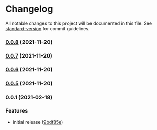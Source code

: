 # Changelog

All notable changes to this project will be documented in this file. See [standard-version](https://github.com/conventional-changelog/standard-version) for commit guidelines.

### [0.0.8](https://github.com/fredrikkadolfsson/true-sort/compare/v0.0.7...v0.0.8) (2021-11-20)

### [0.0.7](https://github.com/fredrikkadolfsson/true-sort/compare/v0.0.6...v0.0.7) (2021-11-20)

### [0.0.6](https://github.com/fredrikkadolfsson/true-sort/compare/v0.0.5...v0.0.6) (2021-11-20)

### [0.0.5](https://github.com/fredrikkadolfsson/true-sort/compare/v0.0.1...v0.0.5) (2021-11-20)

### 0.0.1 (2021-02-18)


### Features

* initial release ([9bdf85e](https://github.com/fredrikkadolfsson/true-sort/commit/9bdf85e921a1db3ee166e0d14144646194faf299))
